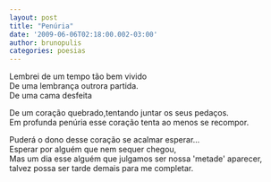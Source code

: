 ```yaml
---
layout: post
title: "Penúria"
date: '2009-06-06T02:18:00.002-03:00'
author: brunopulis
categories: poesias
---
```


Lembrei de um tempo tão bem vivido<br />
De uma lembrança outrora partida.<br />
De uma cama desfeita <br />

De um coração quebrado,tentando juntar os seus pedaços.<br />
Em profunda penúria esse coração tenta ao menos se recompor.<br />

Puderá o dono desse coração se acalmar esperar...<br />
Esperar por alguém que nem sequer chegou,<br />
Mas um dia esse alguém que julgamos ser nossa 'metade' aparecer,<br />
talvez possa ser tarde demais para me completar.